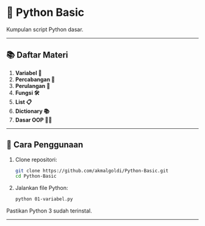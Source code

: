 # 🐍 Python Basic

Kumpulan script Python dasar.  

---

## 📚 **Daftar Materi**

1. **Variabel 🧮**
2. **Percabangan 🤔**
3. **Perulangan 🔁**
4. **Fungsi 🛠️**
5. **List 📋**
6. **Dictionary 📚**
7. **Dasar OOP 👨‍🏫**

---

## 🔧 Cara Penggunaan

1. Clone repositori:
   ```bash
   git clone https://github.com/akmalgoldi/Python-Basic.git
   cd Python-Basic
   ```

2. Jalankan file Python:
   ```bash
   python 01-variabel.py
   ```

Pastikan Python 3 sudah terinstal.

---


